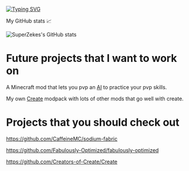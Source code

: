[![Typing SVG](https://readme-typing-svg.demolab.com?font=Fira+Code&weight=500&pause=1000&color=E41616&random=false&width=435&lines=Hello+there+%F0%9F%91%8B%F0%9F%8F%BB;I+am+a+small+creator;that+likes+making+awesome+things!;Have+a+wonderful+day+%F0%9F%91%8B%F0%9F%8F%BB)](https://git.io/typing-svg)


My GitHub stats 📈



![SuperZekes's GitHub stats](https://github-readme-stats.vercel.app/api?username=SuperZekes&theme=dark&show_icons=true)

# Future projects that I want to work on

A Minecraft mod that lets you pvp an <a href="https://en.wikipedia.org/wiki/Artificial_intelligence">AI</a> to practice your pvp skills.

My own <a href="https://modrinth.com/mod/create">Create</a> modpack with lots of other mods that go well with create.

# Projects that you should check out

https://github.com/CaffeineMC/sodium-fabric

https://github.com/Fabulously-Optimized/fabulously-optimized

https://github.com/Creators-of-Create/Create
